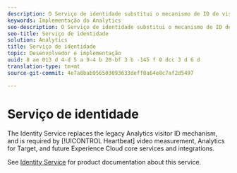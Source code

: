 ```yaml
---
description: O Serviço de identidade substitui o mecanismo de ID de visitante herdado do Analytics e é obrigatório para a medição de vídeo heartbeat, o Analytics para o Target e os principais serviços e integrações da Experience Cloud.
keywords: Implementação do Analytics
seo-description: O Serviço de identidade substitui o mecanismo de ID de visitante herdado do Analytics e é obrigatório para a medição de vídeo heartbeat, o Analytics para o Target e os principais serviços e integrações da Experience Cloud.
seo-title: Serviço de identidade
solution: Analytics
title: Serviço de identidade
topic: Desenvolvedor e implementação
uuid: 8 ae 013 d 4-d 5 a 9-4 b 20-bf 3 b -145 f 0 dcc 3 d 6 d
translation-type: tm+mt
source-git-commit: 4e7a8bab956503093633deff0a64e8c7af2d5497

---
```



# Serviço de identidade

The Identity Service replaces the legacy Analytics visitor ID mechanism, and is required by [!UICONTROL Heartbeat] video measurement, Analytics for Target, and future Experience Cloud core services and integrations.

See [Identity Service](https://marketing.adobe.com/resources/help/en_US/mcvid/) for product documentation about this service.
